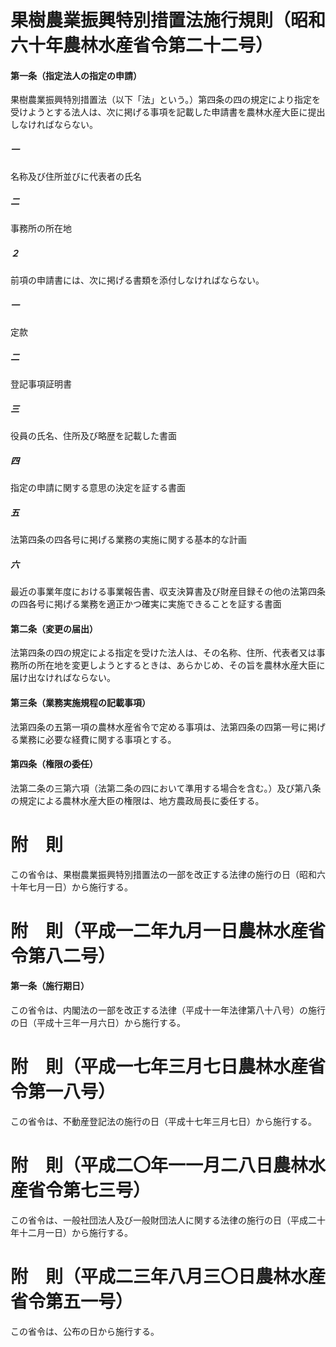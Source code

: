 # 果樹農業振興特別措置法施行規則（昭和六十年農林水産省令第二十二号）
#### 第一条（指定法人の指定の申請）
果樹農業振興特別措置法（以下「法」という。）第四条の四の規定により指定を受けようとする法人は、次に掲げる事項を記載した申請書を農林水産大臣に提出しなければならない。
##### 一
名称及び住所並びに代表者の氏名
##### 二
事務所の所在地
##### ２
前項の申請書には、次に掲げる書類を添付しなければならない。
##### 一
定款
##### 二
登記事項証明書
##### 三
役員の氏名、住所及び略歴を記載した書面
##### 四
指定の申請に関する意思の決定を証する書面
##### 五
法第四条の四各号に掲げる業務の実施に関する基本的な計画
##### 六
最近の事業年度における事業報告書、収支決算書及び財産目録その他の法第四条の四各号に掲げる業務を適正かつ確実に実施できることを証する書面
#### 第二条（変更の届出）
法第四条の四の規定による指定を受けた法人は、その名称、住所、代表者又は事務所の所在地を変更しようとするときは、あらかじめ、その旨を農林水産大臣に届け出なければならない。
#### 第三条（業務実施規程の記載事項）
法第四条の五第一項の農林水産省令で定める事項は、法第四条の四第一号に掲げる業務に必要な経費に関する事項とする。
#### 第四条（権限の委任）
法第二条の三第六項（法第二条の四において準用する場合を含む。）及び第八条の規定による農林水産大臣の権限は、地方農政局長に委任する。
# 附　則
この省令は、果樹農業振興特別措置法の一部を改正する法律の施行の日（昭和六十年七月一日）から施行する。
# 附　則（平成一二年九月一日農林水産省令第八二号）
#### 第一条（施行期日）
この省令は、内閣法の一部を改正する法律（平成十一年法律第八十八号）の施行の日（平成十三年一月六日）から施行する。
# 附　則（平成一七年三月七日農林水産省令第一八号）
この省令は、不動産登記法の施行の日（平成十七年三月七日）から施行する。
# 附　則（平成二〇年一一月二八日農林水産省令第七三号）
この省令は、一般社団法人及び一般財団法人に関する法律の施行の日（平成二十年十二月一日）から施行する。
# 附　則（平成二三年八月三〇日農林水産省令第五一号）
この省令は、公布の日から施行する。
